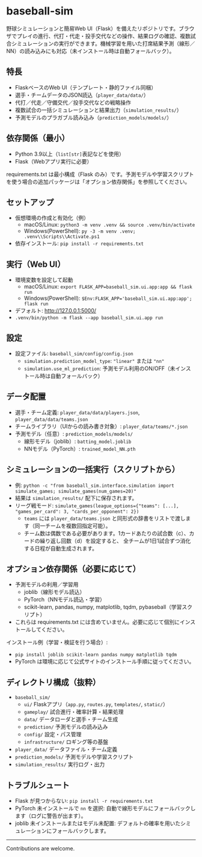 # baseball-sim

野球シミュレーションと簡易Web UI（Flask）を備えたリポジトリです。ブラウザでプレイの進行、代打・代走・投手交代などの操作、結果ログの確認、複数試合シミュレーションの実行ができます。機械学習を用いた打席結果予測（線形／NN）の読み込みにも対応（未インストール時は自動フォールバック）。

## 特長
- FlaskベースのWeb UI（テンプレート・静的ファイル同梱）
- 選手・チームデータのJSON読込（`player_data/data/`）
- 代打／代走／守備交代／投手交代などの戦略操作
- 複数試合の一括シミュレーションと結果出力（`simulation_results/`）
- 予測モデルのプラガブル読み込み（`prediction_models/models/`）

## 依存関係（最小）
- Python 3.9以上（`list[str]`表記などを使用）
- Flask（Webアプリ実行に必要）

requirements.txt は最小構成（Flask のみ）です。予測モデルや学習スクリプトを使う場合の追加パッケージは「オプション依存関係」を参照してください。

## セットアップ
- 仮想環境の作成と有効化（例）
  - macOS/Linux: `python3 -m venv .venv && source .venv/bin/activate`
  - Windows(PowerShell): `py -3 -m venv .venv; .venv\\Scripts\\Activate.ps1`
- 依存インストール: `pip install -r requirements.txt`

## 実行（Web UI）
- 環境変数を設定して起動
  - macOS/Linux: `export FLASK_APP=baseball_sim.ui.app:app && flask run`
  - Windows(PowerShell): `$Env:FLASK_APP='baseball_sim.ui.app:app'; flask run`
- デフォルト: http://127.0.0.1:5000/
- `.venv/bin/python -m flask --app baseball_sim.ui.app run`

## 設定
- 設定ファイル: `baseball_sim/config/config.json`
  - `simulation.prediction_model_type`: `"linear"` または `"nn"`
  - `simulation.use_ml_prediction`: 予測モデル利用のON/OFF（未インストール時は自動フォールバック）

## データ配置
- 選手・チーム定義: `player_data/data/players.json`, `player_data/data/teams.json`
- チームライブラリ（UIからの読み書き対象）: `player_data/teams/*.json`
- 予測モデル（任意）: `prediction_models/models/`
  - 線形モデル（joblib）: `batting_model.joblib`
  - NNモデル（PyTorch）: `trained_model_NN.pth`

## シミュレーションの一括実行（スクリプトから）
- 例: `python -c "from baseball_sim.interface.simulation import simulate_games; simulate_games(num_games=20)"`
- 結果は `simulation_results/` 配下に保存されます。
- リーグ戦モード: `simulate_games(league_options={"teams": [...], "games_per_card": 3, "cards_per_opponent": 2})`
  - `teams` には `player_data/teams.json` と同形式の辞書をリストで渡します（同一チームを複数回指定可能）。
  - チーム数は偶数である必要があります。1カードあたりの試合数（c）、カードの繰り返し回数（d）を設定すると、
    全チームが1日1試合ずつ消化する日程が自動生成されます。

## オプション依存関係（必要に応じて）
- 予測モデルの利用／学習用
  - joblib（線形モデル読込）
  - PyTorch（NNモデル読込・学習）
  - scikit-learn, pandas, numpy, matplotlib, tqdm, pybaseball（学習スクリプト）
- これらは requirements.txt には含めていません。必要に応じて個別にインストールしてください。

インストール例（学習・検証を行う場合）:
- `pip install joblib scikit-learn pandas numpy matplotlib tqdm`
- PyTorch は環境に応じて公式サイトのインストール手順に従ってください。

## ディレクトリ構成（抜粋）
- `baseball_sim/`
  - `ui/` Flaskアプリ（`app.py`, `routes.py`, `templates/`, `static/`）
  - `gameplay/` 試合進行・確率計算・結果処理
  - `data/` データローダと選手・チーム生成
  - `prediction/` 予測モデルの読み込み
  - `config/` 設定・パス管理
  - `infrastructure/` ロギング等の基盤
- `player_data/` データファイル・チーム定義
- `prediction_models/` 予測モデルや学習スクリプト
- `simulation_results/` 実行ログ・出力

## トラブルシュート
- Flask が見つからない: `pip install -r requirements.txt`
- PyTorch 未インストールで `nn` を選択: 自動で線形モデルにフォールバックします（ログに警告が出ます）。
- joblib 未インストールまたはモデル未配置: デフォルトの確率を用いたシミュレーションにフォールバックします。

---
Contributions are welcome.
